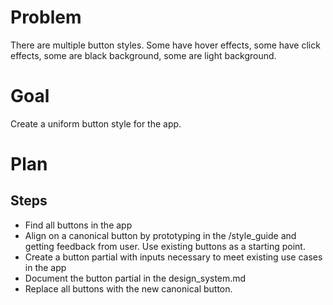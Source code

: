# Problem
There are multiple button styles. Some have hover effects, some have click effects, some are black background, some are light background. 

# Goal
Create a uniform button style for the app. 

# Plan
## Steps
- Find all buttons in the app
- Align on a canonical button by prototyping in the /style_guide and getting feedback from user. Use existing buttons as a starting point.
- Create a button partial with inputs necessary to meet existing use cases in the app
- Document the button partial in the design_system.md
- Replace all buttons with the new canonical button.